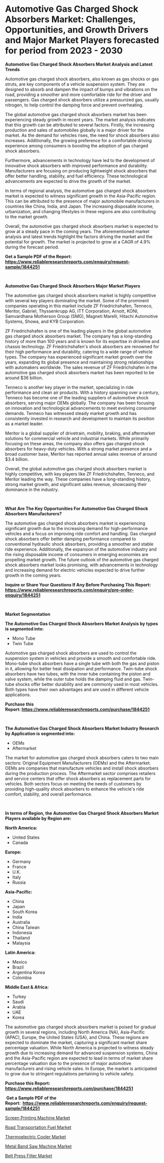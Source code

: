 <p><h1>Automotive Gas Charged Shock Absorbers Market: Challenges, Opportunities, and Growth Drivers and Major Market Players forecasted for period from 2023 - 2030</h1></p><p><strong>Automotive Gas Charged Shock Absorbers Market Analysis and Latest Trends</strong></p>
<p><p>Automotive gas charged shock absorbers, also known as gas shocks or gas struts, are key components of a vehicle suspension system. They are designed to absorb and dampen the impact of bumps and vibrations on the road, providing a smoother and more comfortable ride for the driver and passengers. Gas charged shock absorbers utilize a pressurized gas, usually nitrogen, to help control the damping force and prevent overheating.</p><p>The global automotive gas charged shock absorbers market has been experiencing steady growth in recent years. The market analysis indicates that this growth can be attributed to several factors. Firstly, the increasing production and sales of automobiles globally is a major driver for the market. As the demand for vehicles rises, the need for shock absorbers also increases. Additionally, the growing preference for a comfortable driving experience among consumers is boosting the adoption of gas charged shock absorbers.</p><p>Furthermore, advancements in technology have led to the development of innovative shock absorbers with improved performance and durability. Manufacturers are focusing on producing lightweight shock absorbers that offer better handling, stability, and fuel efficiency. These technological advancements are expected to drive the growth of the market.</p><p>In terms of regional analysis, the automotive gas charged shock absorbers market is expected to witness significant growth in the Asia-Pacific region. This can be attributed to the presence of major automobile manufacturers in countries like China, India, and Japan. The increasing disposable income, urbanization, and changing lifestyles in these regions are also contributing to the market growth.</p><p>Overall, the automotive gas charged shock absorbers market is expected to grow at a steady pace in the coming years. The aforementioned market analysis and latest trends highlight the factors driving the market and the potential for growth. The market is projected to grow at a CAGR of 4.9% during the forecast period.</p></p>
<p><strong>Get a Sample PDF of the Report:&nbsp; <a href="https://www.reliableresearchreports.com/enquiry/request-sample/1844251">https://www.reliableresearchreports.com/enquiry/request-sample/1844251</a></strong></p>
<p>&nbsp;</p>
<p><strong>Automotive Gas Charged Shock Absorbers Major Market Players</strong></p>
<p><p>The automotive gas charged shock absorbers market is highly competitive with several key players dominating the market. Some of the prominent companies operating in this market include ZF Friedrichshafen, Tenneco, Meritor, Gabriel, Thyssenkrupp AG, ITT Corporation, Arnott, KONI, Samvardhana Motherson Group (SMG), Magneti Marelli, Hitachi Automotive Systems, Showa, and KYB Corporation.</p><p>ZF Friedrichshafen is one of the leading players in the global automotive gas charged shock absorbers market. The company has a long-standing history of more than 100 years and is known for its expertise in driveline and chassis technology. ZF Friedrichshafen's shock absorbers are renowned for their high performance and durability, catering to a wide range of vehicle types. The company has experienced significant market growth over the years, expanding its global presence and maintaining strong relationships with automakers worldwide. The sales revenue of ZF Friedrichshafen in the automotive gas charged shock absorbers market has been reported to be around $36 billion.</p><p>Tenneco is another key player in the market, specializing in ride performance and clean air products. With a history spanning over a century, Tenneco has become one of the leading suppliers of automotive shock absorbers, serving major OEMs globally. The company has been focusing on innovation and technological advancements to meet evolving consumer demands. Tenneco has witnessed steady market growth and has consistently invested in research and development to maintain its position as a market leader.</p><p>Meritor is a global supplier of drivetrain, mobility, braking, and aftermarket solutions for commercial vehicle and industrial markets. While primarily focusing on these areas, the company also offers gas charged shock absorbers for heavy-duty vehicles. With a strong market presence and a broad customer base, Meritor has reported annual sales revenue of around $3.4 billion.</p><p>Overall, the global automotive gas charged shock absorbers market is highly competitive, with key players like ZF Friedrichshafen, Tenneco, and Meritor leading the way. These companies have a long-standing history, strong market growth, and significant sales revenue, showcasing their dominance in the industry.</p></p>
<p>&nbsp;</p>
<p><strong>What Are The Key Opportunities For Automotive Gas Charged Shock Absorbers Manufacturers?</strong></p>
<p><p>The automotive gas charged shock absorbers market is experiencing significant growth due to the increasing demand for high-performance vehicles and a focus on improving ride comfort and handling. Gas charged shock absorbers offer better damping performance compared to conventional hydraulic shock absorbers, providing a smoother and stable ride experience. Additionally, the expansion of the automotive industry and the rising disposable income of consumers in emerging economies are propelling market growth. The future outlook of the automotive gas charged shock absorbers market looks promising, with advancements in technology and increasing demand for electric vehicles expected to drive further growth in the coming years.</p></p>
<p><strong>Inquire or Share Your Questions If Any Before Purchasing This Report: <a href="https://www.reliableresearchreports.com/enquiry/pre-order-enquiry/1844251">https://www.reliableresearchreports.com/enquiry/pre-order-enquiry/1844251</a></strong></p>
<p>&nbsp;</p>
<p><strong>Market Segmentation</strong></p>
<p><strong>The Automotive Gas Charged Shock Absorbers Market Analysis by types is segmented into:</strong></p>
<p><ul><li>Mono Tube</li><li>Twin Tube</li></ul></p>
<p><p>Automotive gas charged shock absorbers are used to control the suspension system in vehicles and provide a smooth and comfortable ride. Mono-tube shock absorbers have a single tube with both the gas and piston in it, allowing for better heat dissipation and performance. Twin-tube shock absorbers have two tubes, with the inner tube containing the piston and valve system, while the outer tube holds the damping fluid and gas. Twin-tube shocks offer better durability and are commonly used in most vehicles. Both types have their own advantages and are used in different vehicle applications.</p></p>
<p><strong>Purchase this Report:&nbsp;<a href="https://www.reliableresearchreports.com/purchase/1844251">https://www.reliableresearchreports.com/purchase/1844251</a></strong></p>
<p>&nbsp;</p>
<p><strong>The Automotive Gas Charged Shock Absorbers Market Industry Research by Application is segmented into:</strong></p>
<p><ul><li>OEMs</li><li>Aftermarket</li></ul></p>
<p><p>The market for automotive gas charged shock absorbers caters to two main sectors: Original Equipment Manufacturers (OEMs) and the Aftermarket. OEMs are companies that manufacture vehicles and install shock absorbers during the production process. The Aftermarket sector comprises retailers and service centers that offer shock absorbers as replacement parts for vehicles. Both sectors focus on meeting the needs of customers by providing high-quality shock absorbers to enhance the vehicle's ride comfort, stability, and overall performance.</p></p>
<p>&nbsp;</p>
<p><strong>In terms of Region, the Automotive Gas Charged Shock Absorbers Market Players available by Region are:</strong></p>
<p>
    <p> <strong> North America: </strong>
        <ul>
            <li>United States</li>
            <li>Canada</li>
        </ul>
        </p> 
    <p> <strong> Europe: </strong>
        <ul>
            <li>Germany</li>
            <li>France</li>
            <li>U.K.</li>
            <li>Italy</li>
            <li>Russia</li>
        </ul>
        </p> 
    <p> <strong> Asia-Pacific: </strong>
        <ul>
            <li>China</li>
            <li>Japan</li>
            <li>South Korea</li>
            <li>India</li>
            <li>Australia</li>
            <li>China Taiwan</li>
            <li>Indonesia</li>
            <li>Thailand</li>
            <li>Malaysia</li>
        </ul>
        </p> 
    <p> <strong> Latin America: </strong>
        <ul>
            <li>Mexico</li>
            <li>Brazil</li>
            <li>Argentina Korea</li>
            <li>Colombia</li>
        </ul>
        </p> 
    <p> <strong> Middle East & Africa: </strong>
        <ul>
            <li>Turkey</li>
            <li>Saudi</li>
            <li>Arabia</li>
            <li>UAE</li>
            <li>Korea</li>
        </ul>
    </p>
    </p>
<p><p>The automotive gas charged shock absorbers market is poised for gradual growth in several regions, including North America (NA), Asia-Pacific (APAC), Europe, the United States (USA), and China. These regions are expected to dominate the market, capturing a significant market share percentage valuation. While North America is projected to witness steady growth due to increasing demand for advanced suspension systems, China and the Asia-Pacific region are expected to lead in terms of market share percentage valuation due to the presence of major automotive manufacturers and rising vehicle sales. In Europe, the market is anticipated to grow due to stringent regulations pertaining to vehicle safety.</p></p>
<p><strong>Purchase this Report: <a href="https://www.reliableresearchreports.com/purchase/1844251">https://www.reliableresearchreports.com/purchase/1844251</a></strong></p>
<p>&nbsp;<strong>Get a Sample PDF of the Report:&nbsp;&nbsp;<a href="https://www.reliableresearchreports.com/enquiry/request-sample/1844251">https://www.reliableresearchreports.com/enquiry/request-sample/1844251</a></strong></p>
<p><strong></strong></p>
<p><p><a href="https://www.linkedin.com/pulse/screen-printing-machine-market-share-amp-new-trends-analysis-avwme/">Screen Printing Machine Market</a></p><p><a href="https://medium.com/@devyncasper/road-transportation-fuel-market-trends-forecast-and-competitive-analysis-to-2030-49c5108bef2c">Road Transportation Fuel Market</a></p><p><a href="https://www.linkedin.com/pulse/thermoelectric-cooler-market-size-share-global-analysis-zuhpe/">Thermoelectric Cooler Market</a></p><p><a href="https://www.linkedin.com/pulse/metal-band-saw-machine-market-challenges-opportunities-pnd7e/">Metal Band Saw Machine Market</a></p><p><a href="https://medium.com/@dennisoliver07/belt-press-filter-market-research-report-its-history-and-forecast-2023-to-2030-47f48f760e1c">Belt Press Filter Market</a></p></p>